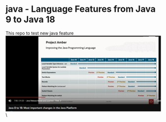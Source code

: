# java - Language Features from Java 9 to Java 18
This repo to test new java feature\
![Alt text](./mostImportantChangeBetweenJDK8andJDK18.png "Improvement from Java Programming Language")
\
 
